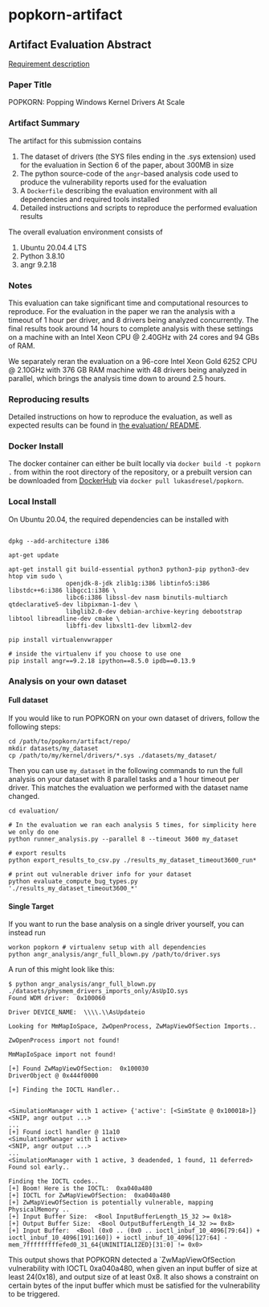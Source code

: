 # popkorn-artifact

## Artifact Evaluation Abstract
[Requirement description](https://www.acsac.org/2022/submissions/papers/artifacts/)

### Paper Title
POPKORN: Popping Windows Kernel Drivers At Scale

### Artifact Summary
The artifact for this submission contains
1. The dataset of drivers (the SYS files ending in the .sys extension) used for the evaluation in Section 6 of the paper, about 300MB in size
2. The python source-code of the `angr`-based analysis code used to produce the vulnerability reports used for the evaluation
3. A `Dockerfile` describing the evaluation environment with all dependencies and required tools installed
4. Detailed instructions and scripts to reproduce the performed evaluation results

The overall evaluation environment consists of
1. Ubuntu 20.04.4 LTS
2. Python 3.8.10
3. angr 9.2.18

### Notes
This evaluation can take significant time and computational resources to reproduce. For the evaluation in the paper we ran the analysis with a timeout of 1 hour per driver, and 8 drivers being analyzed concurrently. The final results took around 14 hours to complete analysis with these settings on a machine with an Intel Xeon CPU @ 2.40GHz with 24 cores and 94 GBs of RAM.

We separately reran the evaluation on a 96-core Intel Xeon Gold 6252 CPU @ 2.10GHz with 376 GB RAM machine with 48 drivers being analyzed in parallel, which brings the analysis time down to around 2.5 hours.

### Reproducing results

Detailed instructions on how to reproduce the evaluation, as well as expected results can be found in [the evaluation/ README](evaluation/README.md).

### Docker Install

The docker container can either be built locally via `docker build -t popkorn .` from within the root directory of the repository, or
a prebuilt version can be downloaded from [DockerHub](https://hub.docker.com/layers/lukasdresel/popkorn/latest/images/sha256-5ce7a8a518b4142ce98ac2c79ab87170be51028ef151d8eab80c88af6c7e0dd5) via `docker pull lukasdresel/popkorn`.

### Local Install

On Ubuntu 20.04, the required dependencies can be installed with

```

dpkg --add-architecture i386

apt-get update

apt-get install git build-essential python3 python3-pip python3-dev htop vim sudo \
                openjdk-8-jdk zlib1g:i386 libtinfo5:i386 libstdc++6:i386 libgcc1:i386 \
                libc6:i386 libssl-dev nasm binutils-multiarch qtdeclarative5-dev libpixman-1-dev \
                libglib2.0-dev debian-archive-keyring debootstrap libtool libreadline-dev cmake \
                libffi-dev libxslt1-dev libxml2-dev

pip install virtualenvwrapper

# inside the virtualenv if you choose to use one
pip install angr==9.2.18 ipython==8.5.0 ipdb==0.13.9
```

### Analysis on your own dataset

#### Full dataset
If you would like to run POPKORN on your own dataset of drivers, follow the following steps:
```
cd /path/to/popkorn/artifact/repo/
mkdir datasets/my_dataset
cp /path/to/my/kernel/drivers/*.sys ./datasets/my_dataset/
```

Then you can use `my_dataset` in the following commands to run the full analysis on your dataset with 8 parallel tasks and a 1 hour timeout per driver. This matches the evaluation we performed with the dataset name changed.
```
cd evaluation/

# In the evaluation we ran each analysis 5 times, for simplicity here we only do one 
python runner_analysis.py --parallel 8 --timeout 3600 my_dataset

# export results
python export_results_to_csv.py ./results_my_dataset_timeout3600_run*

# print out vulnerable driver info for your dataset
python evaluate_compute_bug_types.py './results_my_dataset_timeout3600_*'
```
#### Single Target
If you want to run the base analysis on a single driver yourself, you can instead run
```
workon popkorn # virtualenv setup with all dependencies
python angr_analysis/angr_full_blown.py /path/to/driver.sys
```

A run of this might look like this:

```
$ python angr_analysis/angr_full_blown.py ./datasets/physmem_drivers_imports_only/AsUpIO.sys 
Found WDM driver:  0x100060

Driver DEVICE_NAME:  \\\\.\\AsUpdateio

Looking for MmMapIoSpace, ZwOpenProcess, ZwMapViewOfSection Imports..

ZwOpenProcess import not found!

MmMapIoSpace import not found!

[+] Found ZwMapViewOfSection:  0x100030
DriverObject @ 0x444f0000

[+] Finding the IOCTL Handler..


<SimulationManager with 1 active> {'active': [<SimState @ 0x100018>]}
<SNIP, angr output ...>
...
[+] Found ioctl handler @ 11a10
<SimulationManager with 1 active>
<SNIP, angr output ...>
...
<SimulationManager with 1 active, 3 deadended, 1 found, 11 deferred>
Found sol early..

Finding the IOCTL codes..
[+] Boom! Here is the IOCTL:  0xa040a480
[+] IOCTL for ZwMapViewOfSection:  0xa040a480
[+] ZwMapViewOfSection is potentially vulnerable, mapping PhysicalMemory .. 
[+] Input Buffer Size:  <Bool InputBufferLength_15_32 >= 0x18>
[+] Output Buffer Size:  <Bool OutputBufferLength_14_32 >= 0x8>
[+] Input Buffer:  <Bool (0x0 .. (0x0 .. ioctl_inbuf_10_4096[79:64]) + ioctl_inbuf_10_4096[191:160]) + ioctl_inbuf_10_4096[127:64] - mem_7fffffffffefed0_31_64{UNINITIALIZED}[31:0] != 0x0>
```

This output shows that POPKORN detected a `ZwMapViewOfSection vulnerability with IOCTL 0xa040a480, when given an input buffer of size at least 24(0x18), and output size of at least 0x8. It also shows a constraint on certain bytes of the input buffer which must be satisfied for the vulnerability to be triggered.
